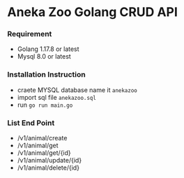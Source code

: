 # Aneka Zoo Golang CRUD API

### Requirement
- Golang 1.17.8 or latest
- Mysql 8.0 or latest

### Installation Instruction
- craete MYSQL database name it `anekazoo`
- import sql file `anekazoo.sql`
- run  `go run main.go`

### List End Point
- /v1/animal/create
- /v1/animal/get
- /v1/animal/get/{id}
- /v1/animal/update/{id}
- /v1/animal/delete/{id}